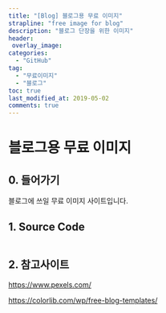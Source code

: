 ```yaml
---
title: "[Blog] 블로그용 무료 이미지"
strapline: "free image for blog"
description: "블로그 단장을 위한 이미지"
header:
 overlay_image: 
categories:
  - "GitHub"
tag:
  - "무료이미지"
  - "블로그"
toc: true
last_modified_at: 2019-05-02
comments: true
---
```

# 블로그용 무료 이미지

## 0. 들어가기

  블로그에 쓰일 무료 이미지 사이트입니다.

## 1. Source Code

```
```

## 2. 참고사이트

  <https://www.pexels.com/>
  
  <https://colorlib.com/wp/free-blog-templates/>
